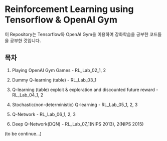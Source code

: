 # Reinforcement Learning using Tensorflow & OpenAI Gym

이 Repository는 Tensorflow와 OpenAI Gym을 이용하여 강화학습을 공부한 코드들을 공부한 것입니다.

## 목차

1. Playing OpenAI Gym Games - RL_Lab_02_1, 2

2. Dummy Q-learning (table) - RL_Lab_03_1

3. Q-learning (table) exploit & exploration and discounted future reward - RL_Lab_04_1, 2

4. Stochastic(non-deterministic) Q-learning - RL_Lab_05_1, 2, 3

5. Q-Network - RL_Lab_06_1, 2, 3

6. Deep Q-Network(DQN) - RL_Lab_07_1(NIPS 2013), 2(NIPS 2015)

(to be continue...)

